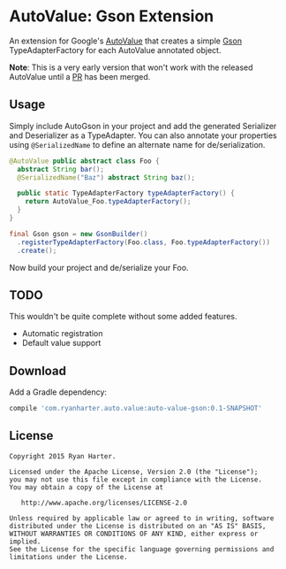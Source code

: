 # AutoValue: Gson Extension

An extension for Google's [AutoValue](https://github.com/google/auto) that creates a simple [Gson](https://github.com/google/gson) TypeAdapterFactory for each AutoValue annotated object.

**Note**: This is a very early version that won't work with the released AutoValue until a [PR](https://github.com/google/auto/pull/237) has been merged.

## Usage

Simply include AutoGson in your project and add the generated Serializer and Deserializer as a TypeAdapter.  You can also annotate your properties using `@SerializedName` to define an alternate name for de/serialization.

```java
@AutoValue public abstract class Foo {
  abstract String bar();
  @SerializedName("Baz") abstract String baz();

  public static TypeAdapterFactory typeAdapterFactory() {
    return AutoValue_Foo.typeAdapterFactory();
  }
}

final Gson gson = new GsonBuilder()
  .registerTypeAdapterFactory(Foo.class, Foo.typeAdapterFactory())
  .create();
```

Now build your project and de/serialize your Foo.

## TODO

This wouldn't be quite complete without some added features.

* Automatic registration
* Default value support

## Download

Add a Gradle dependency:

```groovy
compile 'com.ryanharter.auto.value:auto-value-gson:0.1-SNAPSHOT'
```

## License

```
Copyright 2015 Ryan Harter.

Licensed under the Apache License, Version 2.0 (the "License");
you may not use this file except in compliance with the License.
You may obtain a copy of the License at

   http://www.apache.org/licenses/LICENSE-2.0

Unless required by applicable law or agreed to in writing, software
distributed under the License is distributed on an "AS IS" BASIS,
WITHOUT WARRANTIES OR CONDITIONS OF ANY KIND, either express or implied.
See the License for the specific language governing permissions and
limitations under the License.
```
